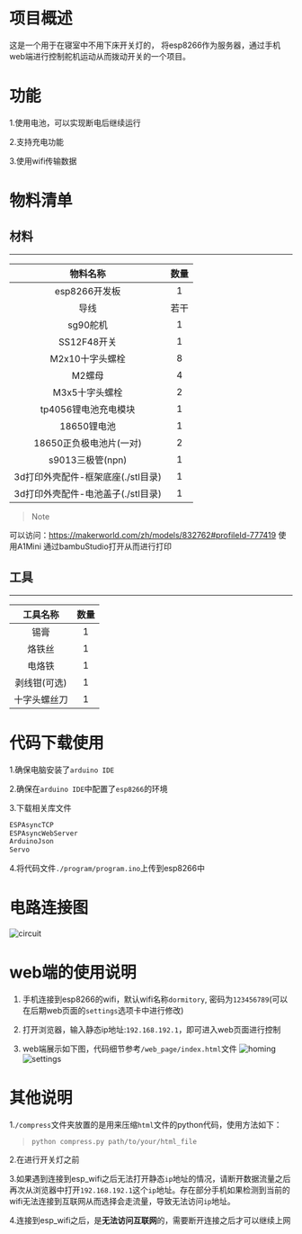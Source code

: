 # 项目概述
这是一个用于在寝室中不用下床开关灯的， 将esp8266作为服务器，通过手机web端进行控制舵机运动从而拨动开关的一个项目。

# 功能
1.使用电池，可以实现断电后继续运行

2.支持充电功能

3.使用wifi传输数据

# 物料清单
## 材料
-----------------
|              物料名称              | 数量  |
| :--------------------------------: | :---: |
|           esp8266开发板            |   1   |
|                导线                | 若干  |
|              sg90舵机              |   1   |
|            SS12F48开关             |   1   |
|          M2x10十字头螺栓           |   8   |
|               M2螺母               |   4   |
|           M3x5十字头螺栓           |   2   |
|        tp4056锂电池充电模块        |   1   |
|            18650锂电池             |   1   |
|      18650正负极电池片(一对)       |   2   |
|          s9013三极管(npn)          |   1   |
| 3d打印外壳配件-框架底座(./stl目录) |   1   |
| 3d打印外壳配件-电池盖子(./stl目录) |   1   |
> Note

可以访问：https://makerworld.com/zh/models/832762#profileId-777419 
使用A1Mini 通过bambuStudio打开从而进行打印

## 工具
-----------------
|   工具名称   | 数量  |
| :----------: | :---: |
|     锡膏     |   1   |
|    烙铁丝    |   1   |
|    电烙铁    |   1   |
| 剥线钳(可选) |   1   |
| 十字头螺丝刀 |   1   |

# 代码下载使用
1.确保电脑安装了`arduino IDE`

2.确保在`arduino IDE`中配置了`esp8266`的环境

3.下载相关库文件
```c
ESPAsyncTCP
ESPAsyncWebServer
ArduinoJson
Servo
```

4.将代码文件`./program/program.ino`上传到esp8266中


# 电路连接图
![circuit](./images/circuit.png)

# web端的使用说明

1. 手机连接到esp8266的wifi，默认wifi名称`dormitory`, 密码为`123456789`(可以在后期web页面的`settings`选项卡中进行修改)
   
2. 打开浏览器，输入静态ip地址:`192.168.192.1`，即可进入web页面进行控制
   
3. web端展示如下图，代码细节参考`/web_page/index.html`文件
![homing](./images/homing.jpg)
![settings](./images/settings.jpg)


# 其他说明

1.`/compress`文件夹放置的是用来压缩`html`文件的python代码，使用方法如下：
> `python compress.py path/to/your/html_file`

2.在进行开关灯之前

3.如果遇到连接到esp_wifi之后无法打开静态`ip`地址的情况，请断开数据流量之后再次从浏览器中打开`192.168.192.1`这个`ip`地址。存在部分手机如果检测到当前的wifi无法连接到互联网从而选择会走流量，导致无法访问`ip`地址。

4.连接到esp_wifi之后，是**无法访问互联网**的，需要断开连接之后才可以继续上网